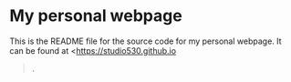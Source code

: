 # My personal webpage

This is the README file for the source code for my personal webpage. It can be found at <https://studio530.github.io
>. 

